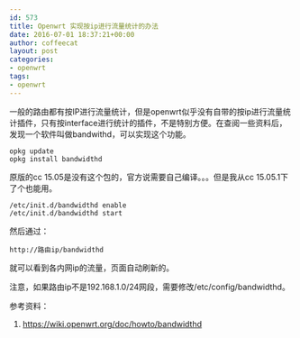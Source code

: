 ```yaml
---
id: 573
title: Openwrt 实现按ip进行流量统计的办法
date: 2016-07-01 18:37:21+00:00
author: coffeecat
layout: post
categories:
- openwrt
tags:
- openwrt
---
```

一般的路由都有按IP进行流量统计，但是openwrt似乎没有自带的按ip进行流量统计插件，只有按interface进行统计的插件，不是特别方便。在查阅一些资料后，发现一个软件叫做bandwithd，可以实现这个功能。

<pre><code class="language-sh">opkg update
opkg install bandwidthd</code></pre>

原版的cc 15.05是没有这个包的，官方说需要自己编译。。。但是我从cc 15.05.1下了个也能用。

<pre><code class="language-sh">/etc/init.d/bandwidthd enable
/etc/init.d/bandwidthd start</code></pre>

然后通过：

<pre><code class="language-sh">http://路由ip/bandwidthd</code></pre>

就可以看到各内网ip的流量，页面自动刷新的。

注意，如果路由ip不是192.168.1.0/24网段，需要修改/etc/config/bandwidthd。

参考资料：  
1. https://wiki.openwrt.org/doc/howto/bandwidthd